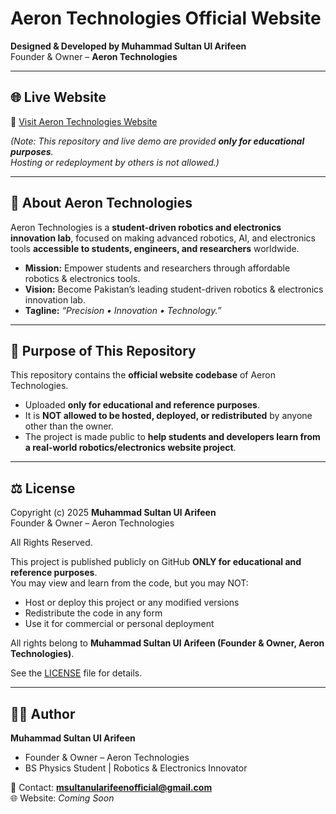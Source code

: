 # Aeron Technologies Official Website  

**Designed & Developed by Muhammad Sultan Ul Arifeen**  
Founder & Owner – **Aeron Technologies**  

---

## 🌐 Live Website  
🔗 [Visit Aeron Technologies Website](https://msultanularifeen.github.io/Aeron-Technologies/)  

*(Note: This repository and live demo are provided **only for educational purposes**.  
Hosting or redeployment by others is not allowed.)*  

---

## 🏢 About Aeron Technologies  
Aeron Technologies is a **student-driven robotics and electronics innovation lab**, focused on making advanced robotics, AI, and electronics tools **accessible to students, engineers, and researchers** worldwide.  

- **Mission:** Empower students and researchers through affordable robotics & electronics tools.  
- **Vision:** Become Pakistan’s leading student-driven robotics & electronics innovation lab.  
- **Tagline:** *“Precision • Innovation • Technology.”*  

---

## 🎯 Purpose of This Repository  
This repository contains the **official website codebase** of Aeron Technologies.  

- Uploaded **only for educational and reference purposes**.  
- It is **NOT allowed to be hosted, deployed, or redistributed** by anyone other than the owner.  
- The project is made public to **help students and developers learn from a real-world robotics/electronics website project**.  

---

## ⚖️ License  
Copyright (c) 2025 **Muhammad Sultan Ul Arifeen**  
Founder & Owner – Aeron Technologies  

All Rights Reserved.  

This project is published publicly on GitHub **ONLY for educational and reference purposes**.  
You may view and learn from the code, but you may NOT:  
- Host or deploy this project or any modified versions  
- Redistribute the code in any form  
- Use it for commercial or personal deployment  

All rights belong to **Muhammad Sultan Ul Arifeen (Founder & Owner, Aeron Technologies)**.  

See the [LICENSE](./LICENSE.txt) file for details.  

---

## 👨‍💻 Author  
**Muhammad Sultan Ul Arifeen**  
- Founder & Owner – Aeron Technologies  
- BS Physics Student | Robotics & Electronics Innovator  

📧 Contact: **msultanularifeenofficial@gmail.com**  
🌐 Website: *Coming Soon*  
